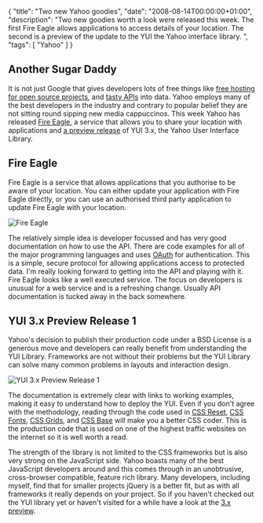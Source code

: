 {
  "title": "Two new Yahoo goodies",
  "date": "2008-08-14T00:00:00+01:00",
  "description": "Two new goodies worth a look were released this week. The first Fire Eagle allows applications to access details of your location. The second is a preview of the update to the YUI the Yahoo interface library. ",
  "tags": [
    "Yahoo"
  ]
}

## Another Sugar Daddy

It is not just Google that gives developers lots of free things like [free hosting for open source projects][1], and [tasty APIs][2] into data. Yahoo employs many of the best developers in the industry and contrary to popular belief they are not sitting round sipping new media cappuccinos. This week Yahoo has released [Fire Eagle][3], a service that allows you to share your location with applications and [a preview release][4] of YUI 3.x, the Yahoo User Interface Library.

## Fire Eagle

Fire Eagle is a service that allows applications that you authorise to be aware of your location. You can either update your application with Fire Eagle directly, or you can use an authorised third party application to update Fire Eagle with your location.

![Fire Eagle][5] 

The relatively simple idea is developer focussed and has very good documentation on how to use the API. There are code examples for all of the major programming languages and uses [OAuth][6] for authentication. This is a simple, secure protocol for allowing applications access to protected data. I'm really looking forward to getting into the API and playing with it. Fire Eagle looks like a well executed service. The focus on developers is unusual for a web service and is a refreshing change. Usually API documentation is tucked away in the back somewhere.

## YUI 3.x Preview Release 1

Yahoo's decision to publish their production code under a BSD License is a generous move and developers can really benefit from understanding the YUI Library. Frameworks are not without their problems but the YUI Library can solve many common problems in layouts and interaction design.

![YUI 3.x Preview Release 1][7] 

The documentation is extremely clear with links to working examples, making it easy to understand how to deploy the YUI. Even if you don't agree with the methodology, reading through the code used in [CSS Reset][8], [CSS Fonts][9], [CSS Grids][10], and [CSS Base][11] will make you a better CSS coder. This is the production code that is used on one of the highest traffic websites on the internet so it is well worth a read.

The strength of the library is not limited to the CSS frameworks but is also very strong on the JavaScript side. Yahoo boasts many of the best JavaScript developers around and this comes through in an unobtrusive, cross-browser compatible, feature rich library. Many developers, including myself, find that for smaller projects jQuery is a better fit, but as with all frameworks it really depends on your project. So if you haven't checked out the YUI library yet or haven't visited for a while have a look at the [3.x preview][4].

 [1]: http://code.google.com/hosting/
 [2]: http://code.google.com/
 [3]: http://fireeagle.yahoo.net/
 [4]: http://developer.yahoo.com/yui/3/
 [5]: https://shapeshed.com/images/articles/fireeagle.png
 [6]: http://oauth.net/
 [7]: https://shapeshed.com/images/articles/yui.png
 [8]: http://developer.yahoo.com/yui/3/cssreset/
 [9]: http://developer.yahoo.com/yui/3/cssfonts/
 [10]: http://developer.yahoo.com/yui/3/cssgrids/
 [11]: http://developer.yahoo.com/yui/3/cssbase/
